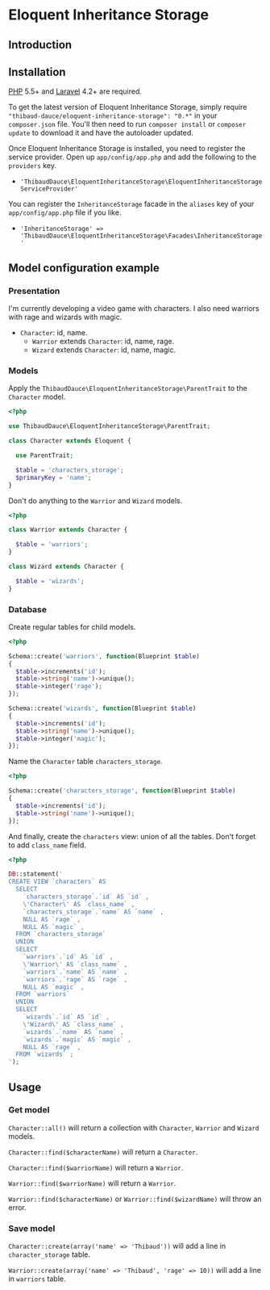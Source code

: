 Eloquent Inheritance Storage
===============


## Introduction

## Installation
[PHP](https://php.net) 5.5+ and [Laravel](http://laravel.com) 4.2+ are required.

To get the latest version of Eloquent Inheritance Storage, simply require `"thibaud-dauce/eloquent-inheritance-storage": "0.*"` in your `composer.json` file. You'll then need to run `composer install` or `composer update` to download it and have the autoloader updated.

Once Eloquent Inheritance Storage is installed, you need to register the service provider. Open up `app/config/app.php` and add the following to the `providers` key.

* `'ThibaudDauce\EloquentInheritanceStorage\EloquentInheritanceStorageServiceProvider'`

You can register the `InheritanceStorage` facade in the `aliases` key of your `app/config/app.php` file if you like.

* `'InheritanceStorage' => 'ThibaudDauce\EloquentInheritanceStorage\Facades\InheritanceStorage'`

## Model configuration example

### Presentation

I'm currently developing a video game with characters. I also need warriors with rage and wizards with magic.

* `Character`: id, name.
  * `Warrior` extends `Character`: id, name, rage.
  * `Wizard` extends `Character`: id, name, magic.

### Models

Apply the `ThibaudDauce\EloquentInheritanceStorage\ParentTrait` to the `Character` model.

```php
<?php

use ThibaudDauce\EloquentInheritanceStorage\ParentTrait;

class Character extends Eloquent {

  use ParentTrait;

  $table = 'characters_storage';
  $primaryKey = 'name';
}
```

Don't do anything to the `Warrior` and `Wizard` models.

```php
<?php

class Warrior extends Character {

  $table = 'warriors';
}

class Wizard extends Character {

  $table = 'wizards';
}
```

### Database

Create regular tables for child models.
```php
<?php

Schema::create('warriors', function(Blueprint $table)
{
  $table->increments('id');
  $table->string('name')->unique();
  $table->integer('rage');
});

Schema::create('wizards', function(Blueprint $table)
{
  $table->increments('id');
  $table->string('name')->unique();
  $table->integer('magic');
});
```

Name the `Character` table `characters_storage`.
```php
<?php

Schema::create('characters_storage', function(Blueprint $table)
{
  $table->increments('id');
  $table->string('name')->unique();
});
```

And finally, create the `characters` view: union of all the tables. Don't forget to add `class_name` field.
```php
<?php

DB::statement('
CREATE VIEW `characters` AS
  SELECT
    `characters_storage`.`id` AS `id` ,
    \'Character\' AS `class_name` ,
    `characters_storage`.`name` AS `name` ,
    NULL AS `rage` ,
    NULL AS `magic` ,
  FROM `characters_storage`
  UNION
  SELECT
    `warriors`.`id` AS `id` ,
    \'Warrior\' AS `class_name` ,
    `warriors`.`name` AS `name` ,
    `warriors`.`rage` AS `rage` ,
    NULL AS `magic` ,
  FROM `warriors`
  UNION
  SELECT
    `wizards`.`id` AS `id` ,
    \'Wizard\' AS `class_name` ,
    `wizards`.`name` AS `name` ,
    `wizards`.`magic` AS `magic` ,
    NULL AS `rage` ,
  FROM `wizards` ;
');
```

## Usage

### Get model

`Character::all()` will return a collection with `Character`, `Warrior` and `Wizard` models.

`Character::find($characterName)` will return a `Character`.

`Character::find($warriorName)` will return a `Warrior`.

`Warrior::find($warriorName)` will return a `Warrior`.

`Warrior::find($characterName)` or `Warrior::find($wizardName)` will throw an error.

### Save model

`Character::create(array('name' => 'Thibaud'))` will add a line in `character_storage` table.

`Warrior::create(array('name' => 'Thibaud', 'rage' => 10))` will add a line in `warriors` table.
